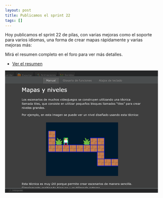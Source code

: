 ```yaml
---
layout: post
title: Publicamos el sprint 22
tags: []
---
```


Hoy publicamos el sprint 22 de pilas, con varias
mejoras como el soporte para varios idiomas, una
forma de crear mapas rápidamente y varias mejoras
más:

Mirá el resumen completo en el foro para ver más detalles.

- [Ver el resumen](https://foro.pilas-engine.com.ar/t/resumen-del-sprint-22/2006)

![](/assets/noticias/sprint-22.png)
